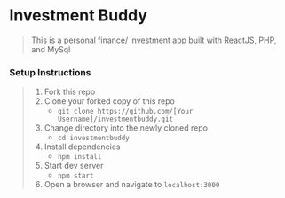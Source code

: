 # Investment Buddy

> This is a personal finance/ investment app built with ReactJS, PHP, and MySql

### Setup Instructions

> 1. Fork this repo
> 1. Clone your forked copy of this repo
>    - `git clone https://github.com/[Your Username]/investmentbuddy.git`
> 1. Change directory into the newly cloned repo
>    - `cd investmentbuddy`
> 1. Install dependencies 
>    - `npm install`
> 1. Start dev server
>    - `npm start`
> 1. Open a browser and navigate to `localhost:3000`


